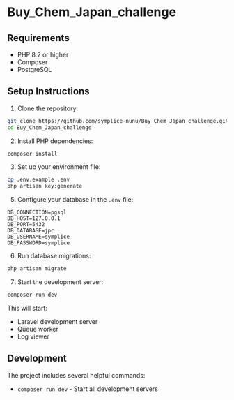 # Buy_Chem_Japan_challenge

## Requirements

- PHP 8.2 or higher
- Composer
- PostgreSQL

## Setup Instructions

1. Clone the repository:
```bash
git clone https://github.com/symplice-nunu/Buy_Chem_Japan_challenge.git
cd Buy_Chem_Japan_challenge
```

2. Install PHP dependencies:
```bash
composer install
```


3. Set up your environment file:
```bash
cp .env.example .env
php artisan key:generate
```

5. Configure your database in the `.env` file:
```env
DB_CONNECTION=pgsql
DB_HOST=127.0.0.1
DB_PORT=5432
DB_DATABASE=jpc
DB_USERNAME=symplice
DB_PASSWORD=symplice
```

6. Run database migrations:
```bash
php artisan migrate
```

7. Start the development server:
```bash
composer run dev
```

This will start:
- Laravel development server
- Queue worker
- Log viewer

## Development

The project includes several helpful commands:

- `composer run dev` - Start all development servers